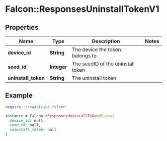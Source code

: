 # Falcon::ResponsesUninstallTokenV1

## Properties

| Name | Type | Description | Notes |
| ---- | ---- | ----------- | ----- |
| **device_id** | **String** | The device the token belongs to |  |
| **seed_id** | **Integer** | The seedID of the uninstall token |  |
| **uninstall_token** | **String** | The uninstall token |  |

## Example

```ruby
require 'crowdstrike-falcon'

instance = Falcon::ResponsesUninstallTokenV1.new(
  device_id: null,
  seed_id: null,
  uninstall_token: null
)
```

